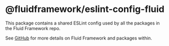 # @fluidframework/eslint-config-fluid

This package contains a shared ESLint config used by all the packages in the Fluid Framework repo.

See [GitHub](https://github.com/microsoft/FluidFramework) for more details on Fluid Framework and packages within.
